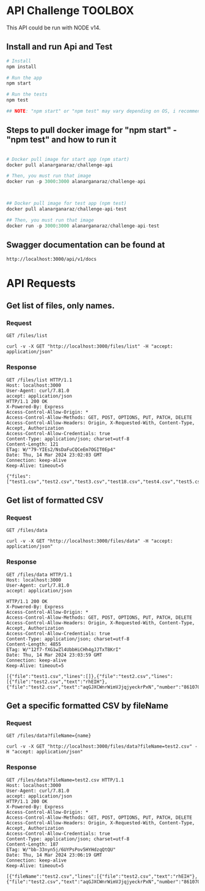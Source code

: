 # API Challenge TOOLBOX

This API could be run with NODE v14.


## Install and run Api and Test

```python
# Install
npm install

# Run the app
npm start

# Run the tests
npm test

## NOTE: "npm start" or "npm test" may vary depending on OS, i recommend use DOCKER to run app or test

```

## Steps to pull docker image for "npm start" - "npm test" and how to run it
```python

# Docker pull image for start app (npm start)
docker pull alanarganaraz/challenge-api

# Then, you must run that image
docker run -p 3000:3000 alanarganaraz/challenge-api



## Docker pull image for test app (npm test)
docker pull alanarganaraz/challenge-api-test

## Then, you must run that image
docker run -p 3000:3000 alanarganaraz/challenge-api-test

```

## Swagger documentation can be found at

    http://localhost:3000/api/v1/docs

# API Requests

## Get list of files, only names.

### Request

`GET /files/list`

    curl -v -X GET "http://localhost:3000/files/list" -H "accept: application/json"

### Response

    GET /files/list HTTP/1.1
    Host: localhost:3000
    User-Agent: curl/7.81.0
    accept: application/json
    HTTP/1.1 200 OK
    X-Powered-By: Express
    Access-Control-Allow-Origin: *
    Access-Control-Allow-Methods: GET, POST, OPTIONS, PUT, PATCH, DELETE
    Access-Control-Allow-Headers: Origin, X-Requested-With, Content-Type, Accept, Authorization
    Access-Control-Allow-Credentials: true
    Content-Type: application/json; charset=utf-8
    Content-Length: 121
    ETag: W/"79-YIEs2/NsDaFuCQCeEm7OGIT0Ep4"
    Date: Thu, 14 Mar 2024 23:02:03 GMT
    Connection: keep-alive
    Keep-Alive: timeout=5
    
    {"files":["test1.csv","test2.csv","test3.csv","test18.csv","test4.csv","test5.csv","test6.csv","test9.csv","test15.csv"]}

## Get list of formatted CSV
### Request

`GET /files/data`

    curl -v -X GET "http://localhost:3000/files/data" -H "accept: application/json"

### Response

    GET /files/data HTTP/1.1
    Host: localhost:3000
    User-Agent: curl/7.81.0
    accept: application/json
    
    HTTP/1.1 200 OK
    X-Powered-By: Express
    Access-Control-Allow-Origin: *
    Access-Control-Allow-Methods: GET, POST, OPTIONS, PUT, PATCH, DELETE
    Access-Control-Allow-Headers: Origin, X-Requested-With, Content-Type, Accept, Authorization
    Access-Control-Allow-Credentials: true
    Content-Type: application/json; charset=utf-8
    Content-Length: 4855
    ETag: W/"12f7-fXG1wZl4UbbHiCHh4gJJTxT8KrI"
    Date: Thu, 14 Mar 2024 23:03:59 GMT
    Connection: keep-alive
    Keep-Alive: timeout=5
    
    [{"file":"test1.csv","lines":[]},{"file":"test2.csv","lines":[{"file":"test2.csv","text":"rhEIH"},{"file":"test2.csv","text":"aqGJXCWnrWimVJjqjyeckrPxN","number":"861070","hex":"f1174a1c37d6c0e6a96fdfef8767afbd"}]}.......]

## Get a specific formatted CSV by fileName

### Request

`GET /files/data?fileName={name}`

    curl -v -X GET "http://localhost:3000/files/data?fileName=test2.csv" -H "accept: application/json"

### Response

    GET /files/data?fileName=test2.csv HTTP/1.1
    Host: localhost:3000
    User-Agent: curl/7.81.0
    accept: application/json
    HTTP/1.1 200 OK
    X-Powered-By: Express
    Access-Control-Allow-Origin: *
    Access-Control-Allow-Methods: GET, POST, OPTIONS, PUT, PATCH, DELETE
    Access-Control-Allow-Headers: Origin, X-Requested-With, Content-Type, Accept, Authorization
    Access-Control-Allow-Credentials: true
    Content-Type: application/json; charset=utf-8
    Content-Length: 187
    ETag: W/"bb-33nyn5j/6UYPsPov5HYHdzqQtQU"
    Date: Thu, 14 Mar 2024 23:06:19 GMT
    Connection: keep-alive
    Keep-Alive: timeout=5
    
    [{"fileName":"test2.csv","lines":[{"file":"test2.csv","text":"rhEIH"},{"file":"test2.csv","text":"aqGJXCWnrWimVJjqjyeckrPxN","number":"861070","hex":"f1174a1c37d6c0e6a96fdfef8767afbd"}]}]
